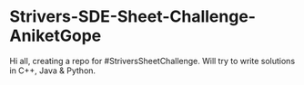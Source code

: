 # Strivers-SDE-Sheet-Challenge-AniketGope
Hi all, creating a repo for #StriversSheetChallenge. Will try to write solutions in C++, Java &amp; Python.
